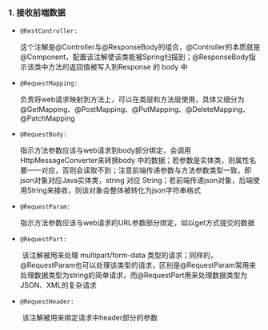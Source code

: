 ###   1. 接收前端数据

+ `@RestController:` 

  ​	这个注解是@Controller与@ResponseBody的组合，@Controller的本质就是@Component，配置该注解使该类能被Spring扫描到；@ResponseBody指示该类中方法的返回值被写入到Response 的 body 中

+ `@RequestMapping:`

  ​	负责将web请求映射到方法上，可以在类层和方法层使用，具体又细分为@GetMapping、@PostMapping、@PutMapping、@DeleteMapping、@PatchMapping

+ `@RequestBody:`

  ​	指示方法参数应该与web请求到body部分绑定，会调用HttpMessageConverter来转换body 中的数据；若参数是实体类，则属性名要一一对应，否则会读取不到；注意前端传递参数与方法参数类型一致，即json对象对应Java实体类，string 对应 String；若前端传递json对象，后端使用String来接收，则该对象会整体被转化为json字符串格式

+ `@RequestParam:`

  ​	指示方法参数应该与web请求的URL参数部分绑定，如以get方式提交的数据

+ `@RequestPart:`

  ​	该注解被用来处理 multipart/form-data 类型的请求；同样的，@RequestParam也可以处理该类型的请求，区别是@RequestParam常用来处理数据类型为string的简单请求，而@RequestPart用来处理数据类型为JSON、XML的复杂请求

+ `@RequestHeader:`

  ​	该注解被用来绑定请求中header部分的参数

